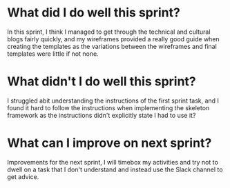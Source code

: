 # What did I do well this sprint?
In this sprint, I think I managed to get through the technical and cultural blogs fairly quickly, and my wireframes provided a really good guide when creating the templates as the variations between the wireframes and final templates were little if not none.

# What didn't I do well this sprint?
I struggled abit understanding the instructions of the first sprint task, and I found it hard to follow the instructions when implementing the skeleton framework as the instructions didn't explicitly state I had to use it?

# What can I improve on next sprint?
Improvements for the next sprint, I will timebox my activities and try not to dwell on a task that I don't understand and instead use the Slack channel to get advice.